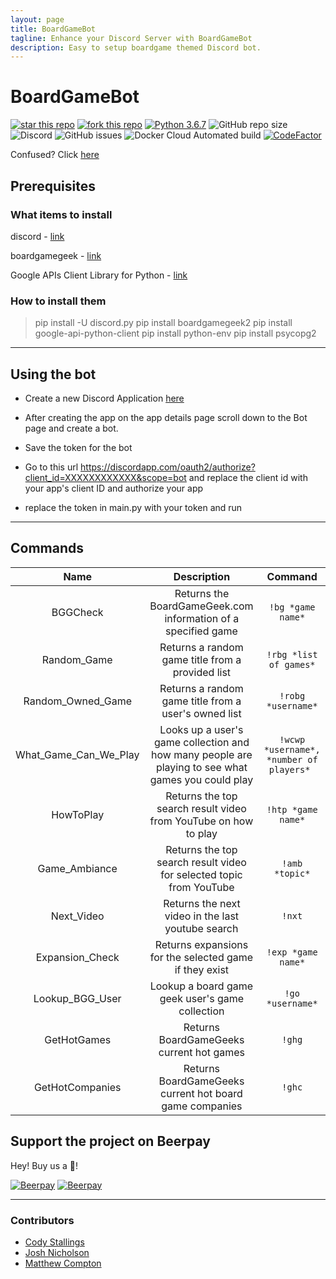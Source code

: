 ```yaml
---
layout: page
title: BoardGameBot
tagline: Enhance your Discord Server with BoardGameBot
description: Easy to setup boardgame themed Discord bot.
---
```

# BoardGameBot
[![star this repo](http://githubbadges.com/star.svg?user=matta174&repo=BoardGameBot&style=default)](https://github.com/matta174/BoardGameBot)   [![fork this repo](http://githubbadges.com/fork.svg?user=matta174&repo=BoardGameBot&style=default)](https://github.com/matta174/BoardGameBot/fork)  [![Python 3.6.7](https://img.shields.io/badge/python-3.6.7-blue.svg)](https://www.python.org/downloads/release/python-360/)  ![GitHub repo size](https://img.shields.io/github/repo-size/matta174/boardgamebot.svg)    ![Discord](https://img.shields.io/discord/288694246721191947.svg)   ![GitHub issues](https://img.shields.io/github/issues-raw/matta174/boardgamebot.svg)    ![Docker Cloud Automated build](https://img.shields.io/docker/cloud/automated/boardgamebot/boardgamebot.svg)
[![CodeFactor](https://www.codefactor.io/repository/github/matta174/boardgamebot/badge)](https://www.codefactor.io/repository/github/matta174/boardgamebot)

Confused? Click [here](https://www.quora.com/What-is-a-discord-bot-What-is-a-discord-server)

## Prerequisites

### What items to install

discord - [link](https://github.com/Rapptz/discord.py)

boardgamegeek - [link](https://github.com/lcosmin/boardgamegeek)

Google APIs Client Library for Python - [link](https://developers.google.com/api-client-library/python/start/installation)

### How to install them

>pip install -U discord.py
>pip install boardgamegeek2
>pip install google-api-python-client
>pip install python-env
>pip install psycopg2
---

## Using the bot

* Create a new Discord Application [here](https://discordapp.com/developers/applications/)

* After creating the app on the app details page scroll down to the Bot page and create a bot.

* Save the token for the bot

* Go to this url https://discordapp.com/oauth2/authorize?client_id=XXXXXXXXXXXX&scope=bot and replace the client id with your app's client ID and authorize your app

* replace the token in main.py with your token and run

---

## Commands

| Name        | Description           | Command  |
| :-------------: |:-------------:| :-----:|
| BGGCheck      | Returns the BoardGameGeek.com  information of a specified game | `!bg *game name*` |
| Random_Game     | Returns a random game title from a provided list      |   `!rbg *list of games*` |
|Random_Owned_Game |Returns a random game title from a user's owned list | `!robg *username*`|
|What_Game_Can_We_Play |Looks up a user's game collection and how many people are playing to see what games you could play |`!wcwp *username*, *number of players* `|
| HowToPlay | Returns the top search result video from YouTube on how to play |    `!htp *game name*` |
| Game_Ambiance | Returns the top search result video for selected topic from YouTube | `!amb *topic*` |
| Next_Video | Returns the next video in the last youtube search | `!nxt` |
| Expansion_Check | Returns expansions for the selected game if they exist | `!exp *game name*` |
| Lookup_BGG_User| Lookup a board game geek user's game collection  | `!go *username*` |
| GetHotGames | Returns BoardGameGeeks current hot games | `!ghg` |
| GetHotCompanies | Returns BoardGameGeeks current hot board game companies | `!ghc` |

## Support the project on Beerpay

Hey! Buy us a  :beers:!

[![Beerpay](https://beerpay.io/matta174/BoardGameBot/badge.svg?style=beer-square)](https://beerpay.io/matta174/BoardGameBot)  [![Beerpay](https://beerpay.io/matta174/BoardGameBot/make-wish.svg?style=flat-square)](https://beerpay.io/matta174/BoardGameBot?focus=wish)

---

### Contributors

* [Cody Stallings](https://github.com/ydocsgnillats)
* [Josh Nicholson](https://github.com/joshua-nicholson)
* [Matthew Compton](https://github.com/matta174)